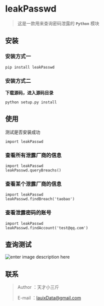 # leakPasswd

> 这是一款用来查询密码泄露的 **`Python`** 模块

## 安装
### 安装方式一
```
pip install leakPasswd
```

### 安装方式二
**下载源码，进入源码目录**
```
python setup.py install
```

## 使用
 测试是否安装成功

```
import leakPasswd
```

### 查看所有泄露厂商的信息

```
import leakPasswd
leakPasswd.queryBreachs()
```

### 查看某个泄露厂商的信息

```
import leakPasswd
leakPasswd.findBreach('taobao')
```

### 查看泄露密码的账号

```
import leakPasswd
leakPasswd.findAccount('test@qq.com')
```

## 查询测试

![enter image description here](http://ww1.sinaimg.cn/large/005Bpb8ily1feqtmlem15g30hr0caagh.gif)

## 联系

> Author ：天才小三斤
>
> E-mail ：lauixData@gmail.com